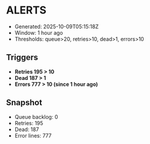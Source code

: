 # ALERTS

- Generated: 2025-10-09T05:15:18Z
- Window: 1 hour ago
- Thresholds: queue>20, retries>10, dead>1, errors>10

## Triggers
- **Retries 195 > 10**
- **Dead 187 > 1**
- **Errors 777 > 10 (since 1 hour ago)**

## Snapshot
- Queue backlog: 0
- Retries: 195
- Dead: 187
- Error lines: 777
